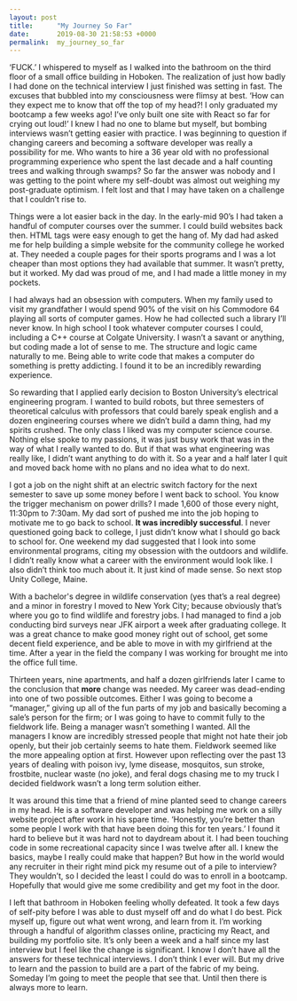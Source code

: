 ```yaml
---
layout: post
title:      "My Journey So Far"
date:       2019-08-30 21:58:53 +0000
permalink:  my_journey_so_far
---
```



‘FUCK.’ I whispered to myself as I walked into the bathroom on the third floor of a small office building in Hoboken. The realization of just how badly I had done on the technical interview I just finished was setting in fast. The excuses that bubbled into my consciousness were flimsy at best. ‘How can they expect me to know that off the top of my head?! I only graduated my bootcamp a few weeks ago! I’ve only built one site with React so far for crying out loud!’ I knew I had no one to blame but myself, but bombing interviews wasn’t getting easier with practice. I was beginning to question if changing careers and becoming a software developer was really a possibility for me. Who wants to hire a 36 year old with no professional programming experience who spent the last decade and a half counting trees and walking through swamps? So far the answer was nobody and I was getting to the point where my self-doubt was almost out weighing my post-graduate optimism. I felt lost and that I may have taken on a challenge that I couldn’t rise to. 

Things were a lot easier back in the day. In the early-mid 90’s I had taken a handful of computer courses over the summer. I could build websites back then. HTML tags were easy enough to get the hang of. My dad had asked me for help building a simple website for the community college he worked at. They needed a couple pages for their sports programs and I was a lot cheaper than most options they had available that summer. It wasn’t pretty, but it worked. My dad was proud of me, and I had made a little money in my pockets. 

I had always had an obsession with computers. When my family used to visit my grandfather I would spend 90% of the visit on his Commodore 64 playing all sorts of computer games. How he had collected such a library I’ll never know. In high school I took whatever computer courses I could, including a C++ course at Colgate University. I wasn’t a savant or anything, but coding made a lot of sense to me. The structure and logic came naturally to me. Being able to write code that makes a computer do something is pretty addicting. I found it to be an incredibly rewarding experience. 

So rewarding that I applied early decision to Boston University’s electrical engineering program. I wanted to build robots, but three semesters of theoretical calculus with professors that could barely speak english and a dozen engineering courses where we didn’t build a damn thing, had my spirits crushed. The only class I liked was my computer science course. Nothing else spoke to my passions, it was just busy work that was in the way of what I really wanted to do. But if that was what engineering was really like, I didn’t want anything to do with it. So a year and a half later I quit and moved back home with no plans and no idea what to do next. 

I got a job on the night shift at an electric switch factory for the next semester to save up some money before I went back to school. You know the trigger mechanism on power drills? I made 1,600 of those every night, 11:30pm to 7:30am. My dad sort of pushed me into the job hoping to motivate me to go back to school. **It was incredibly successful**. I never questioned going back to college, I just didn’t know what I should go back to school for. One weekend my dad suggested that I look into some environmental programs, citing my obsession with the outdoors and wildlife. I didn’t really know what a career with the environment would look like. I also didn’t think too much about it. It just kind of made sense. So next stop Unity College, Maine. 

With a bachelor's degree in wildlife conservation (yes that’s a real degree) and a minor in forestry I moved to New York City; because obviously that’s where you go to find wildlife and forestry jobs. I had managed to find a job conducting bird surveys near JFK airport a week after graduating college. It was a great chance to make good money right out of school, get some decent field experience, and be able to move in with my girlfriend at the time. After a year in the field the company I was working for brought me into the office full time. 

Thirteen years, nine apartments, and half a dozen girlfriends later I came to the conclusion that **more** change was needed. My career was dead-ending into one of two possible outcomes. Either I was going to become a “manager,” giving up all of the fun parts of my job and basically becoming a sale’s person for the firm; or I was going to have to commit fully to the fieldwork life. Being a manager wasn’t something I wanted. All the managers I know are incredibly stressed people that might not hate their job openly, but their job certainly seems to hate them. Fieldwork seemed like the more appealing option at first. However upon reflecting over the past 13 years of dealing with poison ivy, lyme disease, mosquitos, sun stroke, frostbite, nuclear waste (no joke), and feral dogs chasing me to my truck I decided fieldwork wasn’t a long term solution either.

It was around this time that a friend of mine planted seed to change careers in my head. He is a software developer and was helping me work on a silly website project after work in his spare time. ‘Honestly, you’re better than some people I work with that have been doing this for ten years.’ I found it hard to believe but it was hard not to daydream about it. I had been touching code in some recreational capacity since I was twelve after all. I knew the basics, maybe I really could make that happen? But how in the world would any recruiter in their right mind pick my resume out of a pile to interview? They wouldn’t, so I decided the least I could do was to enroll in a bootcamp. Hopefully that would give me some credibility and get my foot in the door.

I left that bathroom in Hoboken feeling wholly defeated. It took a few days of self-pity before I was able to dust myself off and do what I do best. Pick myself up, figure out what went wrong, and learn from it. I’m working through a handful of algorithm classes online, practicing my React, and building my portfolio site. It’s only been a week and a half since my last interview but I feel like the change is significant. I know I don’t have all the answers for these technical interviews. I don’t think I ever will. But my drive to learn and the passion to build are a part of the fabric of my being. Someday I’m going to meet the people that see that. Until then there is always more to learn. 

